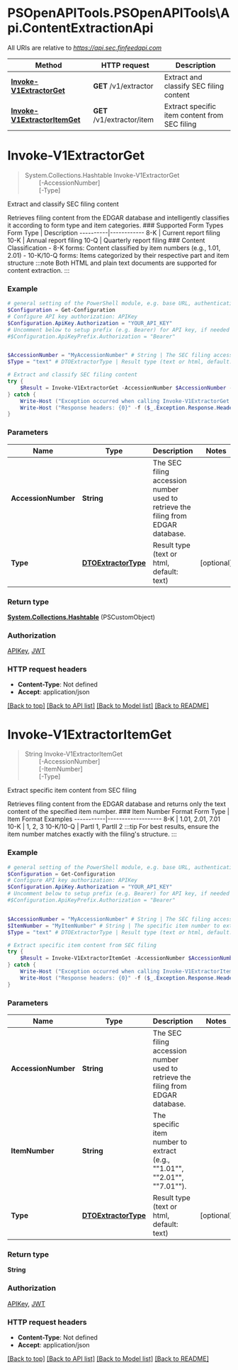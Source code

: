 # PSOpenAPITools.PSOpenAPITools\Api.ContentExtractionApi

All URIs are relative to *https://api.sec.finfeedapi.com*

Method | HTTP request | Description
------------- | ------------- | -------------
[**Invoke-V1ExtractorGet**](ContentExtractionApi.md#Invoke-V1ExtractorGet) | **GET** /v1/extractor | Extract and classify SEC filing content
[**Invoke-V1ExtractorItemGet**](ContentExtractionApi.md#Invoke-V1ExtractorItemGet) | **GET** /v1/extractor/item | Extract specific item content from SEC filing


<a id="Invoke-V1ExtractorGet"></a>
# **Invoke-V1ExtractorGet**
> System.Collections.Hashtable Invoke-V1ExtractorGet<br>
> &nbsp;&nbsp;&nbsp;&nbsp;&nbsp;&nbsp;&nbsp;&nbsp;[-AccessionNumber] <String><br>
> &nbsp;&nbsp;&nbsp;&nbsp;&nbsp;&nbsp;&nbsp;&nbsp;[-Type] <PSCustomObject><br>

Extract and classify SEC filing content

Retrieves filing content from the EDGAR database and intelligently classifies it according to form type and item categories.  ### Supported Form Types  Form Type | Description ----------|------------ 8-K      | Current report filing 10-K     | Annual report filing 10-Q     | Quarterly report filing  ### Content Classification - 8-K forms: Content classified by item numbers (e.g., 1.01, 2.01) - 10-K/10-Q forms: Items categorized by their respective part and item structure  :::note Both HTML and plain text documents are supported for content extraction. :::

### Example
```powershell
# general setting of the PowerShell module, e.g. base URL, authentication, etc
$Configuration = Get-Configuration
# Configure API key authorization: APIKey
$Configuration.ApiKey.Authorization = "YOUR_API_KEY"
# Uncomment below to setup prefix (e.g. Bearer) for API key, if needed
#$Configuration.ApiKeyPrefix.Authorization = "Bearer"


$AccessionNumber = "MyAccessionNumber" # String | The SEC filing accession number used to retrieve the filing from EDGAR database.
$Type = "text" # DTOExtractorType | Result type (text or html, default: text) (optional)

# Extract and classify SEC filing content
try {
    $Result = Invoke-V1ExtractorGet -AccessionNumber $AccessionNumber -Type $Type
} catch {
    Write-Host ("Exception occurred when calling Invoke-V1ExtractorGet: {0}" -f ($_.ErrorDetails | ConvertFrom-Json))
    Write-Host ("Response headers: {0}" -f ($_.Exception.Response.Headers | ConvertTo-Json))
}
```

### Parameters

Name | Type | Description  | Notes
------------- | ------------- | ------------- | -------------
 **AccessionNumber** | **String**| The SEC filing accession number used to retrieve the filing from EDGAR database. | 
 **Type** | [**DTOExtractorType**](DTOExtractorType.md)| Result type (text or html, default: text) | [optional] 

### Return type

[**System.Collections.Hashtable**](AnyType.md) (PSCustomObject)

### Authorization

[APIKey](../README.md#APIKey), [JWT](../README.md#JWT)

### HTTP request headers

 - **Content-Type**: Not defined
 - **Accept**: application/json

[[Back to top]](#) [[Back to API list]](../README.md#documentation-for-api-endpoints) [[Back to Model list]](../README.md#documentation-for-models) [[Back to README]](../README.md)

<a id="Invoke-V1ExtractorItemGet"></a>
# **Invoke-V1ExtractorItemGet**
> String Invoke-V1ExtractorItemGet<br>
> &nbsp;&nbsp;&nbsp;&nbsp;&nbsp;&nbsp;&nbsp;&nbsp;[-AccessionNumber] <String><br>
> &nbsp;&nbsp;&nbsp;&nbsp;&nbsp;&nbsp;&nbsp;&nbsp;[-ItemNumber] <String><br>
> &nbsp;&nbsp;&nbsp;&nbsp;&nbsp;&nbsp;&nbsp;&nbsp;[-Type] <PSCustomObject><br>

Extract specific item content from SEC filing

Retrieves filing content from the EDGAR database and returns only the text content of the specified item number.  ### Item Number Format  Form Type | Item Format Examples -----------|------------------- 8-K       | 1.01, 2.01, 7.01 10-K      | 1, 2, 3 10-K/10-Q | PartI 1, PartII 2  :::tip For best results, ensure the item number matches exactly with the filing's structure. :::

### Example
```powershell
# general setting of the PowerShell module, e.g. base URL, authentication, etc
$Configuration = Get-Configuration
# Configure API key authorization: APIKey
$Configuration.ApiKey.Authorization = "YOUR_API_KEY"
# Uncomment below to setup prefix (e.g. Bearer) for API key, if needed
#$Configuration.ApiKeyPrefix.Authorization = "Bearer"


$AccessionNumber = "MyAccessionNumber" # String | The SEC filing accession number used to retrieve the filing from EDGAR database.
$ItemNumber = "MyItemNumber" # String | The specific item number to extract (e.g., ""1.01"", ""2.01"", ""7.01"").
$Type = "text" # DTOExtractorType | Result type (text or html, default: text) (optional)

# Extract specific item content from SEC filing
try {
    $Result = Invoke-V1ExtractorItemGet -AccessionNumber $AccessionNumber -ItemNumber $ItemNumber -Type $Type
} catch {
    Write-Host ("Exception occurred when calling Invoke-V1ExtractorItemGet: {0}" -f ($_.ErrorDetails | ConvertFrom-Json))
    Write-Host ("Response headers: {0}" -f ($_.Exception.Response.Headers | ConvertTo-Json))
}
```

### Parameters

Name | Type | Description  | Notes
------------- | ------------- | ------------- | -------------
 **AccessionNumber** | **String**| The SEC filing accession number used to retrieve the filing from EDGAR database. | 
 **ItemNumber** | **String**| The specific item number to extract (e.g., &quot;&quot;1.01&quot;&quot;, &quot;&quot;2.01&quot;&quot;, &quot;&quot;7.01&quot;&quot;). | 
 **Type** | [**DTOExtractorType**](DTOExtractorType.md)| Result type (text or html, default: text) | [optional] 

### Return type

**String**

### Authorization

[APIKey](../README.md#APIKey), [JWT](../README.md#JWT)

### HTTP request headers

 - **Content-Type**: Not defined
 - **Accept**: application/json

[[Back to top]](#) [[Back to API list]](../README.md#documentation-for-api-endpoints) [[Back to Model list]](../README.md#documentation-for-models) [[Back to README]](../README.md)

